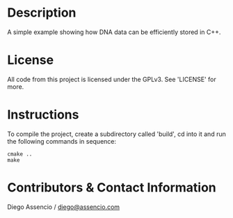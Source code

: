 Description
===========

A simple example showing how DNA data can be efficiently stored in C++.


License
=======

All code from this project is licensed under the GPLv3. See 'LICENSE' for more.


Instructions
============

To compile the project, create a subdirectory called 'build', cd into it and run
the following commands in sequence:

	cmake ..
	make

Contributors & Contact Information
==================================

Diego Assencio / diego@assencio.com
